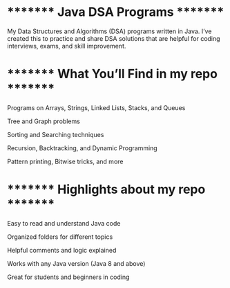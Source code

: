 # ******* Java DSA Programs *******

My Data Structures and Algorithms (DSA) programs written in Java. 
I’ve created this to practice and share DSA solutions that are helpful for coding interviews, exams, and skill improvement.

# ******* What You’ll Find in my repo *******
Programs on Arrays, Strings, Linked Lists, Stacks, and Queues

Tree and Graph problems

Sorting and Searching techniques

Recursion, Backtracking, and Dynamic Programming

Pattern printing, Bitwise tricks, and more

# ******* Highlights about my repo *******
Easy to read and understand Java code

Organized folders for different topics

Helpful comments and logic explained

Works with any Java version (Java 8 and above)

Great for students and beginners in coding
